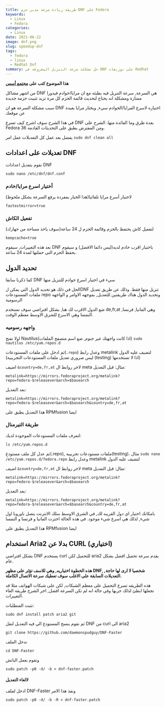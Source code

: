 ```yaml
---
title: طريقة زيادة سرعة مدير حزم DNF على Fedora
keywords:
  - Linux
  - Fedora
categories:
  - Linux
date: 2021-06-22
image: dnf.png
slug: speedup-dnf
tags:
  - fedora
  - linux
  - Redhat Dnf
summary: حل مشكلة سرعة التنزيل المعروفة في DNF على توزيعات Redhat
---
```


**هذا الموضوع كتب على [مجتمع أسس](https://discourse.aosus.org/t/topic/1976)**

من اشهر مشاكل DNF هي السرعة, سرعة التنزيل فيه بطيئه مع ان مرايا/خوادم فيدورا ممتازة
ومشكلة انه يحتاج لتحديث قائمة الحزم كل مرة تريد تثبيت حزمة جديدة

سبب مشكلة السرعة هو ان DNF اختياره لاسرع المرايا/الخوادم سيء, ويختار مرايا بعيدة عن موقعك

في هذا الشرح سوف اشرح كيف تسرع DNF بعدة طرق وما الفائدة منها.
الشرح على Fedora 36 ومن المفترض يطبق على التحديثات القادمة.

يفضل بعد عمل كل التعديلات عمل امر `sudo dnf clean all`

## تعديلات على اعدادات DNF

نقوم بتعديل اعدادات DNF
```
sudo nano /etc/dnf/dnf.conf
```
### أختيار اسرع مرايا/خادم
لاختيار أسرع مرايا تلقائيا(هذا الخيار بمفردة يرفع السرعة بشكل ملحوظ)
```
fastestmirror=true
```
### تفعيل الكاش
لتفعيل كاش يحتفظ بالحزم وقائمة الحزم ل 24 ساعة(سوف ياخذ مساحة من جهازك)
```
keepcache=true
```

بعد هذه التغييرات, سيقوم DNF باختيار اقرب خادم لديه(ليس دائما الافضل) و سيقوم بحفظ الحزم التي حملتها لمدة 24 ساعة.
## تحديد الدول
كما ذكرنا سابقا DNF سيء  في اختيار اسرع خوادم للتنزيل منها

الحل في ذلك هو تحديد الدول التي يمكن لDNF تنزيل منها فقط.
وذلك عن طريق تعديل ملفات المستودعات repo وتحديد الدول
هناك طريقتين للتعديل, بموجهه الاوامر و الواجهه الرسومية

ضع الدول الاقرب لك هنا, بشكل افتراضي سوف نستخدم de,fr,at وهي المانيا, فرنسا, النمسا وهي الاسرع للشرق الاوسط معظم الوقت.

### واجهه رسوميه
اولا نفتح Nautilus(اذا كانت واجهتك غير جنوم, ضع اسم متصفح الملفات) 
`sudo nautilus /etc/yum.repos.d`

ثم ادخل على ملفات المستودعات(`.repo`) وعدل رابط metalink لتضيف عليه الدول (ليس ضروري تعديل ملفات المستودعات التجريبية (testing) اذا لا تستخدمها)

اضيف `&country=de,fr,at` لاخر روابط ال meta
مثال:
قبل التعديل:
```
metalink=https://mirrors.fedoraproject.org/metalink?repo=fedora-$releasever&arch=$basearch
```
بعد التعديل:
```
metalink=https://mirrors.fedoraproject.org/metalink?repo=fedora-$releasever&arch=$basearch&country=de,fr,at
```

هذا التعديل يطبق على RPMfusion ايضا

### طريقة التيرمنال 
لنعرف ملفات المستودعات الموجودة لديك:
```
ls /etc/yum.repos.d
```
ثم عدل كل ملف مستودع(.repo), ملفات مستودعات تجريبية(testing).
مثال
`sudo nano /etc/yum.repos.d/fedora.repo`
وعدل رابط metalink لتضيف عليه الدول

اضيف `&country=de,fr,at` لاخر روابط ال meta
مثال:
قبل التعديل:
```
metalink=https://mirrors.fedoraproject.org/metalink?repo=fedora-$releasever&arch=$basearch
```
بعد التعديل:
```
metalink=https://mirrors.fedoraproject.org/metalink?repo=fedora-$releasever&arch=$basearch&country=de,fr,at
```
بامكانك اختيار اي دول القريبه لك, في الشرق الاوسط سلك الانترنت يتصل باوروبا اول شيء, لذلك هي اسرع شيء موجود.
في هذه الحالة اخترت المانيا و فرنسا و النمسا

هذا التعديل يطبق على RPMfusion ايضا

## استخدام Aria2 بدلا عن CURL (اختياري)
بشكل افتراضي DNF يستخدم curl للتحميل لكن aria2 يقدم سرعة تحميل افضل بشكل عام.

**هذه الخطوة اختياريه, وهي للاسف تؤثر على مظهر DNF, شخصيا لا ارى لها حاجة,**
**التعديلات السابقة على الاغلب سوف تعطيك سرعة الاتصال الكاملة.**

هذه الطريقه تسرع التحميل على معظم الشبكات, لكن على شبكات الهواتف مثلا قد تجعلها ابطئ
لذلك جربها وفي حالة انه لم تكن السرعة افضل, اخر الشرح طريقة الغاء التغييرات.

نثبت المتطلبات:
```
sudo dnf install patch aria2 git
```
ثم نقوم بنسخ المستودع الي فيه التعديل لنقل DNF من curl الى aria2
```
git clone https://github.com/daemonspudguy/DNF-Faster
```
ندخل الملف
```
cd DNF-Faster
```
ونقوم بعمل الباتش
```
sudo patch -p0 -d/ -b < dnf-faster.patch
```
#### لالغاء التعديل
ادخل لملف DNF-Faster ونفذ هذا الامر
```
sudo patch -p0 -d/ -b -R < dnf-faster.patch
```